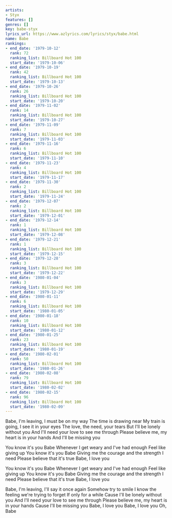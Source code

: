 ```yaml
---
artists:
- Styx
features: []
genres: []
key: babe-styx
lyrics_url: https://www.azlyrics.com/lyrics/styx/babe.html
name: Babe
rankings:
- end_date: '1979-10-12'
  rank: 72
  ranking_list: Billboard Hot 100
  start_date: '1979-10-06'
- end_date: '1979-10-19'
  rank: 42
  ranking_list: Billboard Hot 100
  start_date: '1979-10-13'
- end_date: '1979-10-26'
  rank: 26
  ranking_list: Billboard Hot 100
  start_date: '1979-10-20'
- end_date: '1979-11-02'
  rank: 14
  ranking_list: Billboard Hot 100
  start_date: '1979-10-27'
- end_date: '1979-11-09'
  rank: 7
  ranking_list: Billboard Hot 100
  start_date: '1979-11-03'
- end_date: '1979-11-16'
  rank: 6
  ranking_list: Billboard Hot 100
  start_date: '1979-11-10'
- end_date: '1979-11-23'
  rank: 4
  ranking_list: Billboard Hot 100
  start_date: '1979-11-17'
- end_date: '1979-11-30'
  rank: 2
  ranking_list: Billboard Hot 100
  start_date: '1979-11-24'
- end_date: '1979-12-07'
  rank: 2
  ranking_list: Billboard Hot 100
  start_date: '1979-12-01'
- end_date: '1979-12-14'
  rank: 1
  ranking_list: Billboard Hot 100
  start_date: '1979-12-08'
- end_date: '1979-12-21'
  rank: 1
  ranking_list: Billboard Hot 100
  start_date: '1979-12-15'
- end_date: '1979-12-28'
  rank: 3
  ranking_list: Billboard Hot 100
  start_date: '1979-12-22'
- end_date: '1980-01-04'
  rank: 3
  ranking_list: Billboard Hot 100
  start_date: '1979-12-29'
- end_date: '1980-01-11'
  rank: 6
  ranking_list: Billboard Hot 100
  start_date: '1980-01-05'
- end_date: '1980-01-18'
  rank: 10
  ranking_list: Billboard Hot 100
  start_date: '1980-01-12'
- end_date: '1980-01-25'
  rank: 23
  ranking_list: Billboard Hot 100
  start_date: '1980-01-19'
- end_date: '1980-02-01'
  rank: 50
  ranking_list: Billboard Hot 100
  start_date: '1980-01-26'
- end_date: '1980-02-08'
  rank: 79
  ranking_list: Billboard Hot 100
  start_date: '1980-02-02'
- end_date: '1980-02-15'
  rank: 96
  ranking_list: Billboard Hot 100
  start_date: '1980-02-09'
---
```


Babe, I'm leaving, I must be on my way
The time is drawing near
My train is going, I see it in your eyes
The love, the need, your tears
But I'll be lonely without you
And I'll need your love to see me through
Please believe me, my heart is in your hands
And I'll be missing you

You know it's you Babe
Whenever I get weary and I've had enough
Feel like giving up
You know it's you Babe
Giving me the courage and the strength I need
Please believe that it's true
Babe, I love you

You know it's you Babe
Whenever I get weary and I've had enough
Feel like giving up
You know it's you Babe
Giving me the courage and the strength I need
Please believe that it's true
Babe, I love you

Babe, I'm leaving, I'll say it once again
Somehow try to smile
I know the feeling we're trying to forget
If only for a while
Cause I'll be lonely without you
And I'll need your love to see me through
Please believe me, my heart is in your hands
Cause I'll be missing you
Babe, I love you
Babe, I love you
Oh, Babe



